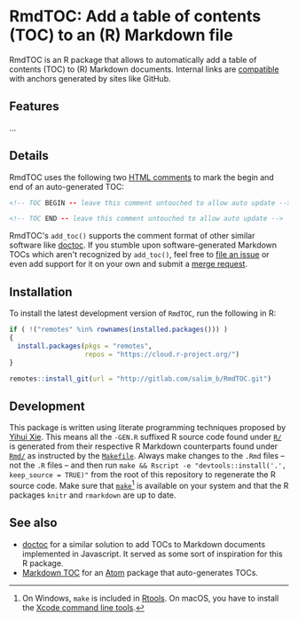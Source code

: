 # RmdTOC: Add a table of contents (TOC) to an (R) Markdown file

RmdTOC is an R package that allows to automatically add a table of contents (TOC) to (R) Markdown documents. Internal links are [compatible](vignettes/intro.html#toc-markdown_flavor) with anchors generated by sites like GitHub.

## Features

...

## Details

RmdTOC uses the following two [HTML comments](https://www.w3schools.com/TAGS/tag_comment.asp) to mark the begin and end of an auto-generated TOC:

```html
<!-- TOC BEGIN -- leave this comment untouched to allow auto update -->
```

```html
<!-- TOC END -- leave this comment untouched to allow auto update -->
```

RmdTOC's `add_toc()` supports the comment format of other similar software like [doctoc](https://github.com/thlorenz/doctoc). If you stumble upon software-generated Markdown TOCs which aren't recognized by `add_toc()`, feel free to [file an issue](http://gitlab.com/salim_b/RmdTOC/issues) or even add support for it on your own and submit a [merge request](https://gitlab.com/salim_b/RmdTOC/merge_requests).

## Installation

To install the latest development version of `RmdTOC`, run the following in R:

```r
if ( !("remotes" %in% rownames(installed.packages())) )
{
  install.packages(pkgs = "remotes",
                   repos = "https://cloud.r-project.org/")
}

remotes::install_git(url = "http://gitlab.com/salim_b/RmdTOC.git")
```

## Development

This package is written using literate programming techniques proposed by [Yihui Xie](https://yihui.name/rlp/). This means all the `-GEN.R` suffixed R source code found under [`R/`](R/) is generated from their respective R Markdown counterparts found under [`Rmd/`](Rmd/) as instructed by the [`Makefile`](Makefile). Always make changes to the `.Rmd` files – not the `.R` files – and then run `make && Rscript -e "devtools::install('.', keep_source = TRUE)"` from the root of this repository to regenerate the R source code. Make sure that [`make`](https://de.wikipedia.org/wiki/GNU_Make)[^make-windoof] is available on your system and that the R packages `knitr` and `rmarkdown` are up to date.


[^make-windoof]: On Windows, `make` is included in [Rtools](https://cran.rstudio.com/bin/windows/Rtools/). On macOS, you have to install the [Xcode command line tools](https://stackoverflow.com/a/10301513/7196903).


## See also

- [doctoc](https://github.com/thlorenz/doctoc) for a similar solution to add TOCs to Markdown documents implemented in Javascript. It served as some sort of inspiration for this R package.
- [Markdown TOC](https://github.com/nok/markdown-toc) for an [Atom](https://atom.io/) package that auto-generates TOCs.
